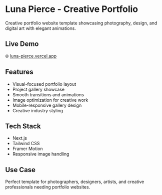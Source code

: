 # Luna Pierce - Creative Portfolio

Creative portfolio website template showcasing photography, design, and digital art with elegant animations.

## Live Demo
🌐 [luna-pierce.vercel.app](https://luna-pierce.vercel.app/)

## Features
- Visual-focused portfolio layout
- Project gallery showcase
- Smooth transitions and animations
- Image optimization for creative work
- Mobile-responsive gallery design
- Creative industry styling

## Tech Stack
- Next.js
- Tailwind CSS
- Framer Motion
- Responsive image handling

## Use Case
Perfect template for photographers, designers, artists, and creative professionals needing portfolio websites.
